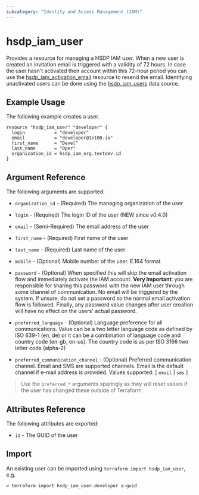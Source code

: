 ```yaml
---
subcategory: "Identity and Access Management (IAM)"
---
```


# hsdp_iam_user

Provides a resource for managing a HSDP IAM user. When a new user is created an invitation email is triggered with a validity of 72 hours.
In case the user hasn't activated their account within this 72-hour period you can use the [hsdp_iam_activation_email](https://registry.terraform.io/providers/philips-software/hsdp/latest/docs/resources/iam_activation_email)
resource to resend the email. Identifying unactivated users can be done using the [hsdp_iam_users](https://registry.terraform.io/providers/philips-software/hsdp/latest/docs/data-sources/iam_users) data source.

## Example Usage

The following example creates a user.

```hcl
resource "hsdp_iam_user" "developer" {
  login           = "developer"
  email           = "developer@1e100.io"
  first_name      = "Devel"
  last_name       = "Oper"
  organization_id = hsdp_iam_org.testdev.id
}
```

## Argument Reference

The following arguments are supported:

* `organization_id` - (Required) The managing organization of the user

* `login` - (Required) The login ID of the user (NEW since v0.4.0)
* `email` - (Semi-Required) The email address of the user
* `first_name` - (Required) First name of the user
* `last_name` - (Required) Last name of the user
* `mobile` - (Optional) Mobile number of the user. E.164 format
* `password` - (Optional) When specified this will skip the email activation
  flow and immediately activate the IAM account. **Very Important**: you are responsible
  for sharing this password with the new IAM user through some channel of communication.
  No email will be triggered by the system. If unsure, do not set a password so the normal
  email activation flow is followed. Finally, any password value changes after user creation
  will have no effect on the users' actual password.
* `preferred_language` - (Optional) Language preference for all communications.
  Value can be a two letter language code as defined by ISO 639-1 (en, de) or it can be a combination
  of language code and country code (en-gb, en-us). The country code is as per ISO 3166 two letter code (alpha-2)
* `preferred_communication_channel` - (Optional) Preferred communication channel.
  Email and SMS are supported channels. Email is the default channel if e-mail address is provided.
  Values supported: [ `email` | `sms` ]

> Use the `preferred_*` arguments sparingly as they will reset values if the user has changed these outside of Terraform

## Attributes Reference

The following attributes are exported:

* `id` - The GUID of the user

## Import

An existing user can be imported using `terraform import hsdp_iam_user`, e.g.

```shell
> terraform import hsdp_iam_user.developer a-guid
```
